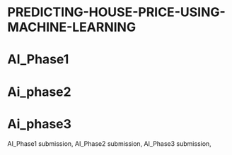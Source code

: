 # PREDICTING-HOUSE-PRICE-USING-MACHINE-LEARNING
# AI_Phase1
# Ai_phase2
# Ai_phase3
AI_Phase1 submission,
AI_Phase2 submission,
AI_Phase3 submission,
